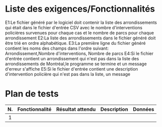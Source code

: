 Liste des exigences/Fonctionnalités
====================
E1:Le fichier généré par le logiciel doit contenir la liste des arrondissements qui était dans le fichier d'entrée CSV avec le nombre
d'interventions policières survenues pour chaque cas et le nombre de parcs pour chaque arrondissement
E2:La liste des arrondissements dans le fichier généré doit être trié en ordre alphabétique.
E3:La première ligne du fichier généré contient les noms des champs dans l'ordre suivant: Arrondissement,Nombre d'interventions, Nombre de parcs
E4:Si le fichier d'entrée contient un arrondissement qui n'est pas dans la liste des arrondissements de Montréal,le programme se termine et un message d'erreur s'affiche
E5:Si le fichier d'entrée contient une description d'intervention policière qui n'est pas dans la liste, un  message

Plan de tests
==========
| N.  | Fonctionnalité | Résultat attendu           | Description                   | Données  |                                                                                          
|:---:| :-------------- | :--------------------------- | :----------------------------- | :---------- |
|  1  |    |     | |                                      |

